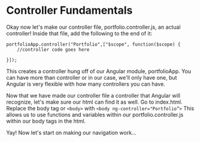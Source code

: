 # Controller Fundamentals

Okay now let's make our controller file, portfolio.controller.js, an actual controller!  Inside that file, add the following to the end of it:  
```
portfolioApp.controller("Portfolio",["$scope", function($scope) {
    //controller code goes here

}]);
```

This creates a controller hung off of our Angular module, portfolioApp.  You can have more than controller or in our case, we'll only have one, but Angular is very flexible with how many controllers you can have.

Now that we have made our controller file a controller that Angular will recognize, let's make sure our html can find it as well.
Go to index.html.
Replace the body tag or `<body>` with
`<body ng-controller="Portfolio”>`
This allows us to use functions and variables within our portfolio.controller.js within our body tags in the html.

Yay!  Now let's start on making our navigation work...